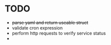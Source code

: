 # TODO

* ~~parse yaml and return useable struct~~
* validate cron expression
* perform http requests to verify service status
*
